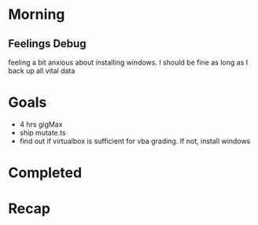 # Morning
## Feelings Debug
feeling a bit anxious about installing windows. I should be fine as long as I back up all vital data

# Goals
- 4 hrs gigMax
- ship mutate.ts
- find out if virtualbox is sufficient for vba grading. If not, install windows
# Completed
# Recap
